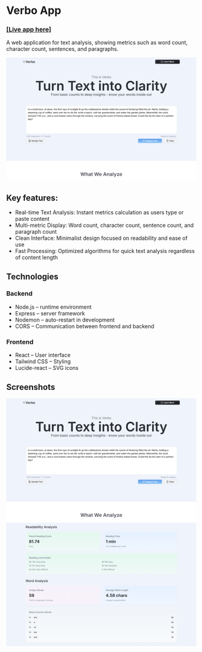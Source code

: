 # Verbo App
<h3><a href="https://verbo-i93p.onrender.com/">[Live app here]</a></h3>


A web application for text analysis, showing metrics such as word count, character count, sentences, and paragraphs.

<img src="https://github.com/leo-garcianie/verbo-app/blob/main/screenshots/verbo-img1.png?raw=true" width="700px" height="auto"/>

## Key features:
- Real-time Text Analysis: Instant metrics calculation as users type or paste content
- Multi-metric Display: Word count, character count, sentence count, and paragraph count
- Clean Interface: Minimalist design focused on readability and ease of use
- Fast Processing: Optimized algorithms for quick text analysis regardless of content length

## Technologies
### Backend
- Node.js – runtime environment
- Express – server framework
- Nodemon – auto-restart in development
- CORS – Communication between frontend and backend

### Frontend
- React – User interface
- Tailwind CSS – Styling
- Lucide-react – SVG icons

## Screenshots
<img src="https://github.com/leo-garcianie/verbo-app/blob/main/screenshots/verbo-img1.png?raw=true" width="700px" height="auto"/>
<img src="https://github.com/leo-garcianie/verbo-app/blob/main/screenshots/verbo-img2.png?raw=true" width="700px" height="auto"/>
